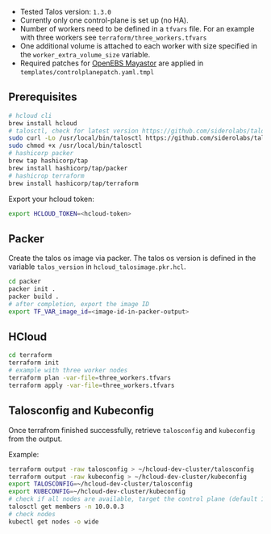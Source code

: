 * Tested Talos version: `1.3.0`
* Currently only one control-plane is set up (no HA).
* Number of workers need to be defined in a `tfvars` file. For an example with three workers see `terraform/three_workers.tfvars`
* One additional volume is attached to each worker with size specified in the `worker_extra_volume_size` variable.
* Required patches for [OpenEBS Mayastor](https://mayastor.gitbook.io/introduction/) are applied in `templates/controlplanepatch.yaml.tmpl`

## Prerequisites 

```bash
# hcloud cli
brew install hcloud
# talosctl, check for latest version https://github.com/siderolabs/talos
sudo curl -Lo /usr/local/bin/talosctl https://github.com/siderolabs/talos/releases/download/v1.3.0/talosctl-$(uname -s | tr "[:upper:]" "[:lower:]")-amd64
sudo chmod +x /usr/local/bin/talosctl
# hashicorp packer
brew tap hashicorp/tap
brew install hashicorp/tap/packer
# hashicrop terraform
brew install hashicorp/tap/terraform
```

Export your hcloud token:

```bash
export HCLOUD_TOKEN=<hcloud-token>
```

## Packer

Create the talos os image via packer. The talos os version is defined in the variable `talos_version`  in `hcloud_talosimage.pkr.hcl`.

```bash
cd packer
packer init .
packer build .
# after completion, export the image ID
export TF_VAR_image_id=<image-id-in-packer-output>
```

## HCloud

```bash
cd terraform
terraform init
# example with three worker nodes
terraform plan -var-file=three_workers.tfvars
terraform apply -var-file=three_workers.tfvars
```

## Talosconfig and Kubeconfig

Once terrafrom finished successfully, retrieve `talosconfig` and `kubeconfig` from the output.

Example:

```bash
terraform output -raw talosconfig > ~/hcloud-dev-cluster/talosconfig
terraform output -raw kubeconfig > ~/hcloud-dev-cluster/kubeconfig
export TALOSCONFIG=~/hcloud-dev-cluster/talosconfig
export KUBECONFIG=~/hcloud-dev-cluster/kubeconfig
# check if all nodes are available, target the control plane (default 10.0.0.3 set in variables.tf)
talosctl get members -n 10.0.0.3
# check nodes
kubectl get nodes -o wide
```